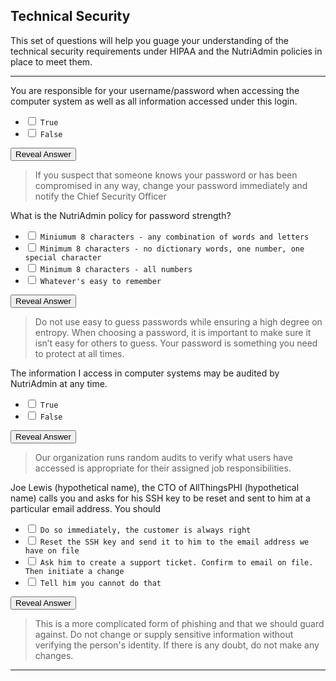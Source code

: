 ## Technical Security

This set of questions will help you guage your understanding of the technical security requirements under HIPAA and the NutriAdmin policies in place to meet them.

---

You are responsible for your username/password when accessing the computer system as well as all information accessed under this login.

- <input type="checkbox"> `True`
- <input type="checkbox"> `False`

<div class="reveal-answer">
	<button class="button">Reveal Answer</button>
	<blockquote><p>If you suspect that someone knows your password or has been compromised in any way, change your password immediately and notify the Chief Security Officer</p></blockquote>
</div>

What is the NutriAdmin policy for password strength?

- <input type="checkbox"> `Miniumum 8 characters - any combination of words and letters`
- <input type="checkbox"> `Minimum 8 characters - no dictionary words, one number, one special character`
- <input type="checkbox"> `Minimum 8 characters - all numbers`
- <input type="checkbox"> `Whatever's easy to remember`

<div class="reveal-answer">
	<button class="button">Reveal Answer</button>
	<blockquote><p> Do not use easy to guess passwords while ensuring a high degree on entropy. When choosing a password, it is important to make sure it isn’t easy for others to guess. Your password is something you need to protect at all times.</p></blockquote>
</div>

The information I access in computer systems may be audited by NutriAdmin at any time.

- <input type="checkbox"> `True`
- <input type="checkbox"> `False`

<div class="reveal-answer">
	<button class="button">Reveal Answer</button>
	<blockquote><p>Our organization runs random audits to verify what users have accessed is appropriate for their assigned job responsibilities.</p></blockquote>
</div>

Joe Lewis (hypothetical name), the CTO of AllThingsPHI (hypothetical name) calls you and asks for his SSH key to be reset and sent to him at a particular email address. You should

- <input type="checkbox"> `Do so immediately, the customer is always right`
- <input type="checkbox"> `Reset the SSH key and send it to him to the email address we have on file`
- <input type="checkbox"> `Ask him to create a support ticket. Confirm to email on file. Then initiate a change`
- <input type="checkbox"> `Tell him you cannot do that`

<div class="reveal-answer">
	<button class="button">Reveal Answer</button>
	<blockquote><p>This is a more complicated form of phishing and that we should guard against. Do not change or supply sensitive information without verifying the person's identity. If there is any doubt, do not make any changes.
</p></blockquote>
</div>

---
